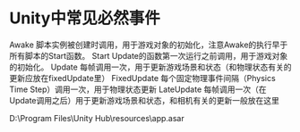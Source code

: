 # Unity中常见必然事件

Awake 脚本实例被创建时调用，用于游戏对象的初始化，注意Awake的执行早于所有脚本的Start函数。
Start Update的函数第一次运行之前调用，用于游戏对象的初始化。
Update 每帧调用一次，用于更新游戏场景和状态（和物理状态有关的更新应放在fixedUpdate里）
FixedUpdate 每个固定物理事件间隔（Physics Time Step）调用一次，用于物理状态更新
LateUpdate 每帧调用一次（在Update调用之后）用于更新游戏场景和状态，和相机有关的更新一般放在这里

D:\Program Files\Unity Hub\resources\app.asar